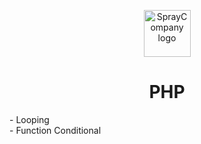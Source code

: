 <p align="center">
  <a href="https://getstisla.com">
    <img src="https://avatars.githubusercontent.com/u/42943639?v=4" alt="SprayCompany logo" width="75" height="75">
  </a>
</p>

<h1 align="center">PHP</h1>

<p>
  - Looping<br>
  - Function Conditional
</p>